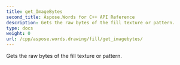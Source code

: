 ```yaml
---
title: get_ImageBytes
second_title: Aspose.Words for C++ API Reference
description: Gets the raw bytes of the fill texture or pattern. 
type: docs
weight: 0
url: /cpp/aspose.words.drawing/fill/get_imagebytes/
---
```


Gets the raw bytes of the fill texture or pattern. 

